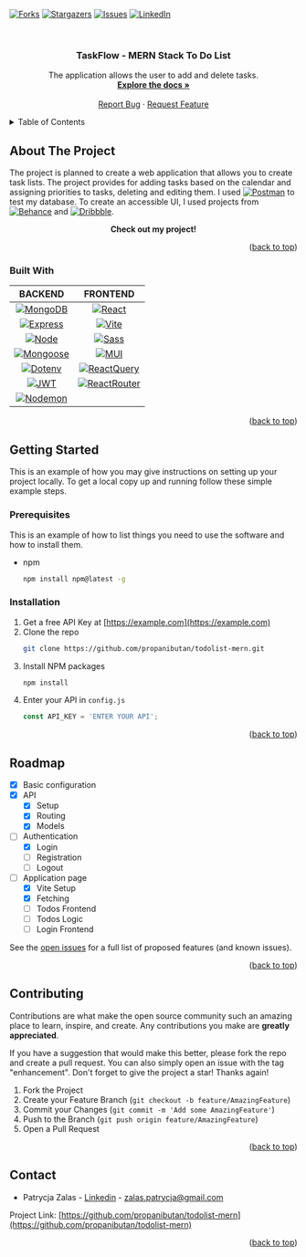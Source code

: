 <!-- Improved compatibility of back to top link: See: https://github.com/othneildrew/Best-README-Template/pull/73 -->
<a name="readme-top"></a>
<!--
*** Thanks for checking out the Best-README-Template. If you have a suggestion
*** that would make this better, please fork the repo and create a pull request
*** or simply open an issue with the tag "enhancement".
*** Don't forget to give the project a star!
*** Thanks again! Now go create something AMAZING! :D
-->



<!-- PROJECT SHIELDS -->
<!--
*** I'm using markdown "reference style" links for readability.
*** Reference links are enclosed in brackets [ ] instead of parentheses ( ).
*** See the bottom of this document for the declaration of the reference variables
*** for contributors-url, forks-url, etc. This is an optional, concise syntax you may use.
*** https://www.markdownguide.org/basic-syntax/#reference-style-links
-->
<!-- [![Contributors][contributors-shield]][contributors-url] -->
[![Forks][forks-shield]][forks-url]
[![Stargazers][stars-shield]][stars-url]
[![Issues][issues-shield]][issues-url]
[![LinkedIn][linkedin-shield]][linkedin-url]
<!-- [![MIT License][license-shield]][license-url] -->


<!-- PROJECT LOGO -->
<br />
<div align="center">

<h3 align="center">TaskFlow - MERN Stack To Do List</h3>

  <p align="center">
    The application allows the user to add and delete tasks.
    <br />
    <a href="https://github.com/propanibutan/todolist-mern"><strong>Explore the docs »</strong></a>
    <br />
    <br />
    <!-- <a href="https://github.com/github_username/repo_name">View Demo</a> -->
    <!-- · -->
    <a href="https://github.com/propanibutan/todolist-mern/issues">Report Bug</a>
    ·
    <a href="https://github.com/propanibutan/todolist-mern/issues">Request Feature</a>
  </p>
</div>



<!-- TABLE OF CONTENTS -->
<details>
  <summary>Table of Contents</summary>
  <ol>
    <li>
      <a href="#about-the-project">About The Project</a>
      <ul>
        <li><a href="#built-with">Built With</a></li>
      </ul>
    </li>
    <li>
      <a href="#getting-started">Getting Started</a>
      <ul>
        <li><a href="#prerequisites">Prerequisites</a></li>
        <li><a href="#installation">Installation</a></li>
      </ul>
    </li>
    <!-- <li><a href="#usage">Usage</a></li> -->
    <li><a href="#roadmap">Roadmap</a></li>
    <li><a href="#contributing">Contributing</a></li>
    <!-- <li><a href="#license">License</a></li> -->
    <li><a href="#contact">Contact</a></li>
    <!-- <li><a href="#acknowledgments">Acknowledgments</a></li> -->
  </ol>
</details>



<!-- ABOUT THE PROJECT -->
## About The Project

The project is planned to create a web application that allows you to create task lists. The project provides for adding tasks based on the calendar and assigning priorities to tasks, deleting and editing them.
I used [![Postman][Postman]][Postman-url] to test my database. To create an accessible UI, I used projects from [![Behance][Behance]][Behance-url] and [![Dribbble][Dribbble]][Dribbble-url].
<p align="center"><b>Check out my project!</b></p>
<!-- [![Product Name Screen Shot][product-screenshot]](https://example.com) -->


<p align="right">(<a href="#readme-top">back to top</a>)</p>

### Built With
| BACKEND | FRONTEND |
| :-: | :-: |
|[![MongoDB][MongoDB]][Mongodb-url] |[![React][React.js]][React-url]
[![Express][Express]][Express-url] |[![Vite][Vite]][Vite-url]
[![Node][Node.js]][Node-url] |[![Sass][Sass]][Sass-url]
[![Mongoose][Mongoose.js]][Mongoose-url] |[![MUI][MUI]][MUI-url]
[![Dotenv][Dotenv]][Dotenv-url] |[![ReactQuery][ReactQuery]][ReactQuery-url]
[![JWT][JWT]][JWT-url] |[![ReactRouter][ReactRouter]][ReactRouter-url]
[![Nodemon][Nodemon]][Nodemon-url]|

<p align="right">(<a href="#readme-top">back to top</a>)</p>



<!-- GETTING STARTED -->
## Getting Started

This is an example of how you may give instructions on setting up your project locally.
To get a local copy up and running follow these simple example steps.

### Prerequisites

This is an example of how to list things you need to use the software and how to install them.
* npm
  ```sh
  npm install npm@latest -g
  ```

### Installation

1. Get a free API Key at [https://example.com](https://example.com)
2. Clone the repo
   ```sh
   git clone https://github.com/propanibutan/todolist-mern.git
   ```
3. Install NPM packages
   ```sh
   npm install
   ```
4. Enter your API in `config.js`
   ```js
   const API_KEY = 'ENTER YOUR API';
   ```

<p align="right">(<a href="#readme-top">back to top</a>)</p>



<!-- USAGE EXAMPLES -->
<!-- ## Usage -->

<!-- Use this space to show useful examples of how a project can be used. Additional screenshots, code examples and demos work well in this space. You may also link to more resources. -->

<!-- _For more examples, please refer to the [Documentation](https://example.com)_ -->

<!-- <p align="right">(<a href="#readme-top">back to top</a>)</p> -->



<!-- ROADMAP -->
## Roadmap

- [X] Basic configuration
- [X] API 
    - [X] Setup
    - [X] Routing
    - [X] Models
- [ ] Authentication
    - [X] Login
    - [ ] Registration
    - [ ] Logout
- [ ] Application page
    - [X] Vite Setup
    - [X] Fetching
    - [ ] Todos Frontend
    - [ ] Todos Logic
    - [ ] Login Frontend

See the [open issues](https://github.com/propanibutan/todolist-mern/issues) for a full list of proposed features (and known issues).

<p align="right">(<a href="#readme-top">back to top</a>)</p>



<!-- CONTRIBUTING -->
## Contributing

Contributions are what make the open source community such an amazing place to learn, inspire, and create. Any contributions you make are **greatly appreciated**.

If you have a suggestion that would make this better, please fork the repo and create a pull request. You can also simply open an issue with the tag "enhancement".
Don't forget to give the project a star! Thanks again!

1. Fork the Project
2. Create your Feature Branch (`git checkout -b feature/AmazingFeature`)
3. Commit your Changes (`git commit -m 'Add some AmazingFeature'`)
4. Push to the Branch (`git push origin feature/AmazingFeature`)
5. Open a Pull Request

<p align="right">(<a href="#readme-top">back to top</a>)</p>



<!-- LICENSE -->
<!-- ## License

Distributed under the MIT License. See `LICENSE.txt` for more information.

<p align="right">(<a href="#readme-top">back to top</a>)</p> -->



<!-- CONTACT -->
## Contact

- Patrycja Zalas - [Linkedin](https://www.linkedin.com/in/patrycja-zalas/) - zalas.patrycja@gmail.com

Project Link: [https://github.com/propanibutan/todolist-mern](https://github.com/propanibutan/todolist-mern)

<p align="right">(<a href="#readme-top">back to top</a>)</p>


<!-- MARKDOWN LINKS & IMAGES -->
<!-- https://www.markdownguide.org/basic-syntax/#reference-style-links -->
[contributors-shield]: https://img.shields.io/github/contributors/propanibutan/todolist-mern.svg?style=for-the-badge
[contributors-url]: https://github.com/propanibutan/todolist-mern/graphs/contributors
[forks-shield]: https://img.shields.io/github/forks/propanibutan/todolist-mern.svg?style=for-the-badge
[forks-url]: https://github.com/propanibutan/todolist-mern/network/members
[stars-shield]: https://img.shields.io/github/stars/propanibutan/todolist-mern.svg?style=for-the-badge
[stars-url]: https://github.com/propanibutan/todolist-mern/stargazers
[issues-shield]: https://img.shields.io/github/issues/propanibutan/todolist-mern.svg?style=for-the-badge
[issues-url]: https://github.com/propanibutan/todolist-mern/issues
[license-shield]: https://img.shields.io/github/license/propanibutan/todolist-mern.svg?style=for-the-badge
[license-url]: https://github.com/propanibutan/todolist-mern/blob/master/LICENSE.txt
[linkedin-shield]: https://img.shields.io/badge/-LinkedIn-black.svg?style=for-the-badge&logo=linkedin&colorB=555
[linkedin-url]: https://www.linkedin.com/in/patrycja-zalas/
[product-screenshot]: images/screenshot.png

[Behance]: https://img.shields.io/badge/behance-0057FF?style=for-the-badge&logo=behance&logoColor=white
[Behance-url]: https://www.behance.net/
[Dribbble]: https://img.shields.io/badge/dribbble-F6AECA?style=for-the-badge&logo=dribbble&logoColor=AC2057
[Dribbble-url]: https://dribbble.com/
[Sass]: https://img.shields.io/badge/sass-CF649A?style=for-the-badge&logo=sass&logoColor=white
[Sass-url]: https://sass-lang.com/
[React.js]: https://img.shields.io/badge/React-20232A?style=for-the-badge&logo=react&logoColor=61DAFB
[React-url]: https://reactjs.org/
[Vite]: https://img.shields.io/badge/Vite-A651FE?style=for-the-badge&logo=vite&logoColor=FFCB23
[Vite-url]: https://vitejs.dev/
[Node.js]: https://img.shields.io/badge/node.js-333333?style=for-the-badge&logo=nodedotjs&logoColor=339933
[Node-url]: https://nodejs.org/en
[MongoDB]: https://img.shields.io/badge/mongodb-47A248?style=for-the-badge&logo=mongodb&logoColor=001E2B
[Mongodb-url]: https://www.mongodb.com/
[Mongoose.js]: https://img.shields.io/badge/mongoose-D6D6D6?style=for-the-badge&logo=mongoose&logoColor=880000
[Mongoose-url]: https://mongoosejs.com/
[Express]: https://img.shields.io/badge/express-000000?style=for-the-badge&logo=express&logoColor=FFFFFFF
[Express-url]: https://expressjs.com/
[MUI]: https://img.shields.io/badge/Material_UI-FFFFFF?style=for-the-badge&logo=mui&logoColor=007FFF
[MUI-url]: https://mui.com/
[Dotenv]: https://img.shields.io/badge/.env-000000?style=for-the-badge&logo=.env&logoColor=ECD53F
[Dotenv-url]: https://www.dotenv.org/
[JWT]: https://img.shields.io/badge/JSON_Web_Tokens-000000?style=for-the-badge&logo=jsonwebtokens&logoColor=FFFFFF
[JWT-url]: https://jwt.io/
[ReactQuery]: https://img.shields.io/badge/React_Query-00223A?style=for-the-badge&logo=reactquery&logoColor=FF4154
[ReactQuery-url]: https://tanstack.com/query/latest
[ReactRouter]: https://img.shields.io/badge/React_Router-CA4245?style=for-the-badge&logo=reactrouter&logoColor=000000
[ReactRouter-url]: https://reactrouter.com/en/main
[Nodemon]: https://img.shields.io/badge/Nodemon-76D04B?style=for-the-badge&logo=nodemon&logoColor=4F4D3F
[Nodemon-url]: https://nodemon.io/
[Postman]: https://img.shields.io/badge/Postman-FFFFFF?style=for-the-badge&logo=postman&logoColor=FF6C37
[Postman-url]: https://www.postman.com/
